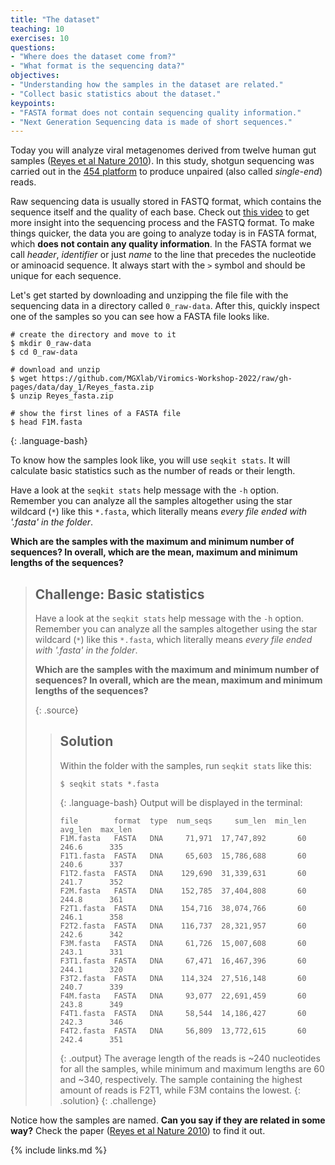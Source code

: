 ```yaml
---
title: "The dataset"
teaching: 10
exercises: 10
questions:
- "Where does the dataset come from?"
- "What format is the sequencing data?"
objectives:
- "Understanding how the samples in the dataset are related."
- "Collect basic statistics about the dataset."
keypoints:
- "FASTA format does not contain sequencing quality information."
- "Next Generation Sequencing data is made of short sequences."
---
```

Today you will analyze viral metagenomes derived from twelve human gut samples ([Reyes et al Nature 2010](https://www.ncbi.nlm.nih.gov/pmc/articles/PMC2919852/)). In this study, shotgun sequencing was carried out in the [454 platform](https://en.wikipedia.org/wiki/454_Life_Sciences) to produce unpaired (also called _single-end_) reads.

Raw sequencing data is usually stored in FASTQ format, which contains the sequence itself and the quality of each base. Check out [this video](https://www.youtube.com/watch?v=sdxVDy0lSAE) to get more insight into the sequencing process and the FASTQ format. To make things quicker, the data you are going to analyze today is in FASTA format, which **does not contain any quality information**. In the FASTA format we call _header_, _identifier_ or just _name_ to the line that precedes the nucleotide or aminoacid sequence. It always start with the `>` symbol and should be unique for each sequence.

Let's get started by downloading and unzipping the file file with the sequencing data in a directory called `0_raw-data`. After this, quickly inspect one of the samples so you can see how a FASTA file looks like.

~~~
# create the directory and move to it
$ mkdir 0_raw-data
$ cd 0_raw-data

# download and unzip
$ wget https://github.com/MGXlab/Viromics-Workshop-2022/raw/gh-pages/data/day_1/Reyes_fasta.zip
$ unzip Reyes_fasta.zip

# show the first lines of a FASTA file
$ head F1M.fasta
~~~
{: .language-bash}

To know how the samples look like, you will use `seqkit stats`. It will calculate basic statistics such as the number of reads or their length.


Have a look at the `seqkit stats` help message with the `-h` option. Remember you can analyze all the samples altogether using the star wildcard (`*`) like this `*.fasta`, which literally means _every file ended with '.fasta' in the folder_.

**Which are the samples with the maximum and minimum number of sequences? In overall, which are the mean, maximum and minimum lengths of the sequences?**

> ## Challenge: Basic statistics
> Have a look at the `seqkit stats` help message with the `-h` option. Remember you can analyze all the samples altogether using the star wildcard (`*`) like this `*.fasta`, which literally means _every file ended with '.fasta' in the folder_.
>
> **Which are the samples with the maximum and minimum number of sequences? In overall, which are the mean, maximum and minimum lengths of the sequences?**
>
> {: .source}
>
> > ## Solution
> >
> > Within the folder with the samples, run `seqkit stats` like this:
> >
> > ~~~
> > $ seqkit stats *.fasta
> > ~~~
> > {: .language-bash}
> > Output will be displayed in the terminal:
> > ~~~
> > file        format  type  num_seqs     sum_len  min_len  avg_len  max_len
> >F1M.fasta   FASTA   DNA     71,971  17,747,892       60    246.6      335
> >F1T1.fasta  FASTA   DNA     65,603  15,786,688       60    240.6      337
> >F1T2.fasta  FASTA   DNA    129,690  31,339,631       60    241.7      352
> >F2M.fasta   FASTA   DNA    152,785  37,404,808       60    244.8      361
> >F2T1.fasta  FASTA   DNA    154,716  38,074,766       60    246.1      358
> >F2T2.fasta  FASTA   DNA    116,737  28,321,957       60    242.6      342
> >F3M.fasta   FASTA   DNA     61,726  15,007,608       60    243.1      331
> >F3T1.fasta  FASTA   DNA     67,471  16,467,396       60    244.1      320
> >F3T2.fasta  FASTA   DNA    114,324  27,516,148       60    240.7      339
> >F4M.fasta   FASTA   DNA     93,077  22,691,459       60    243.8      349
> >F4T1.fasta  FASTA   DNA     58,544  14,186,427       60    242.3      346
> >F4T2.fasta  FASTA   DNA     56,809  13,772,615       60    242.4      351
> > ~~~
> > {: .output}
> > The average length of the reads is ~240 nucleotides for all the samples, while minimum and maximum
> > lengths are 60 and ~340, respectively. The sample containing the highest amount of reads
> > is F2T1, while F3M contains the lowest.
> {: .solution}
{: .challenge}


Notice how the samples are named. **Can you say if they are related in some way?** Check the paper ([Reyes et al Nature 2010](https://www.ncbi.nlm.nih.gov/pmc/articles/PMC2919852/)) to find it out.


{% include links.md %}
